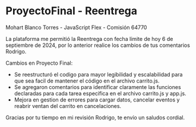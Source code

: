 # ProyectoFinal - Reentrega

Mohart Blanco Torres - JavaScript Flex - Comisión 64770

La plataforma me permitió la Reentrega con fecha límite de hoy 6 de septiembre de 2024, por lo anterior realice los cambios de tus comentarios Rodrigo. 

Cambios en Proyecto Final:

- Se reestructuró el codigo para mayor legibilidad y escalabilidad para que sea facil de mantener el código en el archivo carrito.js.
- Se agregaron comentarios para identificar claramente las funciones declaradas para cada tarea especifica en el archivo carrito.js y app.js.
- Mejora en gestion de errores para cargar datos, cancelar eventos y reabrir ventan del carrito en cancelaciones.

Gracias por tu tiempo en mi revisión Rodrigo, te envío un saludos cordial.
